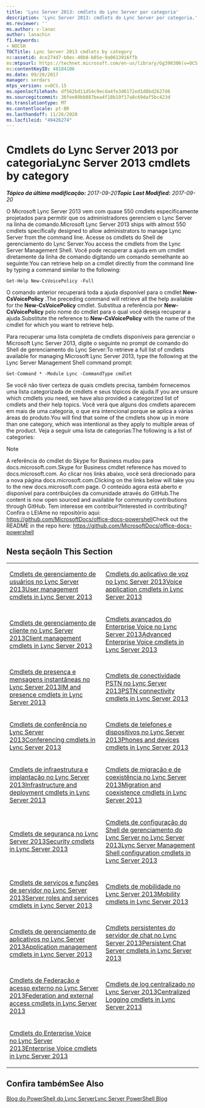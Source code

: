 ```yaml
---
title: 'Lync Server 2013: cmdlets do Lync Server por categoria'
description: 'Lync Server 2013: cmdlets do Lync Server por categoria.'
ms.reviewer: ''
ms.author: v-lanac
author: lanachin
f1.keywords:
- NOCSH
TOCTitle: Lync Server 2013 cmdlets by category
ms:assetid: 4ce274d7-b0ec-40b8-b85e-9a0613916ffb
ms:mtpsurl: https://technet.microsoft.com/en-us/library/Gg398306(v=OCS.15)
ms:contentKeyID: 48184106
ms.date: 09/20/2017
manager: serdars
mtps_version: v=OCS.15
ms.openlocfilehash: df562bd11d54c9ecda4fe3d6172ed1d8bd2627d6
ms.sourcegitcommit: 36fee89bb887bea4f18b19f17a8c69daf5bc423d
ms.translationtype: MT
ms.contentlocale: pt-BR
ms.lasthandoff: 11/26/2020
ms.locfileid: "49426274"
---
```

# <a name="lync-server-2013-cmdlets-by-category"></a><span data-ttu-id="7df1f-103">Cmdlets do Lync Server 2013 por categoria</span><span class="sxs-lookup"><span data-stu-id="7df1f-103">Lync Server 2013 cmdlets by category</span></span>

<div data-xmlns="http://www.w3.org/1999/xhtml">

<div class="topic" data-xmlns="http://www.w3.org/1999/xhtml" data-msxsl="urn:schemas-microsoft-com:xslt" data-cs="https://msdn.microsoft.com/">

<div data-asp="https://msdn2.microsoft.com/asp">



</div>

<div id="mainSection">

<div id="mainBody"><span data-ttu-id="7df1f-104">

<span> </span></span><span class="sxs-lookup"><span data-stu-id="7df1f-104">

<span> </span></span></span>

<span data-ttu-id="7df1f-105">_**Tópico da última modificação:** 2017-09-20_</span><span class="sxs-lookup"><span data-stu-id="7df1f-105">_**Topic Last Modified:** 2017-09-20_</span></span>

<span data-ttu-id="7df1f-106">O Microsoft Lync Server 2013 vem com quase 550 cmdlets especificamente projetados para permitir que os administradores gerenciem o Lync Server na linha de comando.</span><span class="sxs-lookup"><span data-stu-id="7df1f-106">Microsoft Lync Server 2013 ships with almost 550 cmdlets specifically designed to allow administrators to manage Lync Server from the command line.</span></span> <span data-ttu-id="7df1f-107">Acesse os cmdlets do Shell de gerenciamento do Lync Server.</span><span class="sxs-lookup"><span data-stu-id="7df1f-107">You access the cmdlets from the Lync Server Management Shell.</span></span> <span data-ttu-id="7df1f-108">Você pode recuperar a ajuda em um cmdlet diretamente da linha de comando digitando um comando semelhante ao seguinte:</span><span class="sxs-lookup"><span data-stu-id="7df1f-108">You can retrieve help on a cmdlet directly from the command line by typing a command similar to the following:</span></span>

    Get-Help New-CsVoicePolicy -Full

<span data-ttu-id="7df1f-109">O comando anterior recuperará toda a ajuda disponível para o cmdlet **New-CsVoicePolicy** .</span><span class="sxs-lookup"><span data-stu-id="7df1f-109">The preceding command will retrieve all the help available for the **New-CsVoicePolicy** cmdlet.</span></span> <span data-ttu-id="7df1f-110">Substitua a referência por **New-CsVoicePolicy** pelo nome do cmdlet para o qual você deseja recuperar a ajuda.</span><span class="sxs-lookup"><span data-stu-id="7df1f-110">Substitute the reference to **New-CsVoicePolicy** with the name of the cmdlet for which you want to retrieve help.</span></span>

<span data-ttu-id="7df1f-111">Para recuperar uma lista completa de cmdlets disponíveis para gerenciar o Microsoft Lync Server 2013, digite o seguinte no prompt de comando do Shell de gerenciamento do Lync Server:</span><span class="sxs-lookup"><span data-stu-id="7df1f-111">To retrieve a full list of cmdlets available for managing Microsoft Lync Server 2013, type the following at the Lync Server Management Shell command prompt:</span></span>

    Get-Command * -Module Lync -CommandType cmdlet

<span data-ttu-id="7df1f-112">Se você não tiver certeza de quais cmdlets precisa, também fornecemos uma lista categorizada de cmdlets e seus tópicos de ajuda.</span><span class="sxs-lookup"><span data-stu-id="7df1f-112">If you are unsure which cmdlets you need, we have also provided a categorized list of cmdlets and their help topics.</span></span> <span data-ttu-id="7df1f-113">Você verá que alguns dos cmdlets aparecem em mais de uma categoria, o que era intencional porque se aplica a várias áreas do produto.</span><span class="sxs-lookup"><span data-stu-id="7df1f-113">You will find that some of the cmdlets show up in more than one category, which was intentional as they apply to multiple areas of the product.</span></span> <span data-ttu-id="7df1f-114">Veja a seguir uma lista de categorias:</span><span class="sxs-lookup"><span data-stu-id="7df1f-114">The following is a list of categories:</span></span>

<div>


> [!NOTE]
> <span data-ttu-id="7df1f-115">A referência do cmdlet do Skype for Business mudou para docs.microsoft.com.</span><span class="sxs-lookup"><span data-stu-id="7df1f-115">Skype for Business cmdlet reference has moved to docs.microsoft.com.</span></span> <span data-ttu-id="7df1f-116">Ao clicar nos links abaixo, você será direcionado para a nova página docs.microsoft.com.</span><span class="sxs-lookup"><span data-stu-id="7df1f-116">Clicking on the links below will take you to the new docs.microsoft.com page.</span></span> <span data-ttu-id="7df1f-117">O conteúdo agora está aberto e disponível para contribuições da comunidade através do GitHub.</span><span class="sxs-lookup"><span data-stu-id="7df1f-117">The content is now open sourced and available for community contributions through GitHub.</span></span> <span data-ttu-id="7df1f-118">Tem interesse em contribuir?</span><span class="sxs-lookup"><span data-stu-id="7df1f-118">Interested in contributing?</span></span> <span data-ttu-id="7df1f-119">Confira o LEIAme no repositório aqui: <A href="https://github.com/microsoftdocs/office-docs-powershell">https://github.com/MicrosoftDocs/office-docs-powershell</A></span><span class="sxs-lookup"><span data-stu-id="7df1f-119">Check out the README in the repo here: <A href="https://github.com/microsoftdocs/office-docs-powershell">https://github.com/MicrosoftDocs/office-docs-powershell</A></span></span>



</div>

<div>

## <a name="in-this-section"></a><span data-ttu-id="7df1f-120">Nesta seção</span><span class="sxs-lookup"><span data-stu-id="7df1f-120">In This Section</span></span>


<table>
<colgroup>
<col style="width: 50%" />
<col style="width: 50%" />
</colgroup>
<tbody>
<tr class="odd">
<td><p><span data-ttu-id="7df1f-121"><a href="lync-server-2013-user-management-cmdlets.md">Cmdlets de gerenciamento de usuários no Lync Server 2013</a></span><span class="sxs-lookup"><span data-stu-id="7df1f-121"><a href="lync-server-2013-user-management-cmdlets.md">User management cmdlets in Lync Server 2013</a></span></span></p></td>
<td><p><span data-ttu-id="7df1f-122"><a href="lync-server-2013-voice-application-cmdlets.md">Cmdlets do aplicativo de voz no Lync Server 2013</a></span><span class="sxs-lookup"><span data-stu-id="7df1f-122"><a href="lync-server-2013-voice-application-cmdlets.md">Voice application cmdlets in Lync Server 2013</a></span></span></p></td>
</tr>
<tr class="even">
<td><p><span data-ttu-id="7df1f-123"><a href="lync-server-2013-client-management-cmdlets.md">Cmdlets de gerenciamento de cliente no Lync Server 2013</a></span><span class="sxs-lookup"><span data-stu-id="7df1f-123"><a href="lync-server-2013-client-management-cmdlets.md">Client management cmdlets in Lync Server 2013</a></span></span></p></td>
<td><p><span data-ttu-id="7df1f-124"><a href="lync-server-2013-advanced-enterprise-voice-cmdlets.md">Cmdlets avançados do Enterprise Voice no Lync Server 2013</a></span><span class="sxs-lookup"><span data-stu-id="7df1f-124"><a href="lync-server-2013-advanced-enterprise-voice-cmdlets.md">Advanced Enterprise Voice cmdlets in Lync Server 2013</a></span></span></p></td>
</tr>
<tr class="odd">
<td><p><span data-ttu-id="7df1f-125"><a href="lync-server-2013-im-and-presence-cmdlets.md">Cmdlets de presença e mensagens instantâneas no Lync Server 2013</a></span><span class="sxs-lookup"><span data-stu-id="7df1f-125"><a href="lync-server-2013-im-and-presence-cmdlets.md">IM and presence cmdlets in Lync Server 2013</a></span></span></p></td>
<td><p><span data-ttu-id="7df1f-126"><a href="lync-server-2013-pstn-connectivity-cmdlets.md">Cmdlets de conectividade PSTN no Lync Server 2013</a></span><span class="sxs-lookup"><span data-stu-id="7df1f-126"><a href="lync-server-2013-pstn-connectivity-cmdlets.md">PSTN connectivity cmdlets in Lync Server 2013</a></span></span></p></td>
</tr>
<tr class="even">
<td><p><span data-ttu-id="7df1f-127"><a href="lync-server-2013-conferencing-cmdlets.md">Cmdlets de conferência no Lync Server 2013</a></span><span class="sxs-lookup"><span data-stu-id="7df1f-127"><a href="lync-server-2013-conferencing-cmdlets.md">Conferencing cmdlets in Lync Server 2013</a></span></span></p></td>
<td><p><span data-ttu-id="7df1f-128"><a href="lync-server-2013-phones-and-devices-cmdlets.md">Cmdlets de telefones e dispositivos no Lync Server 2013</a></span><span class="sxs-lookup"><span data-stu-id="7df1f-128"><a href="lync-server-2013-phones-and-devices-cmdlets.md">Phones and devices cmdlets in Lync Server 2013</a></span></span></p></td>
</tr>
<tr class="odd">
<td><p><span data-ttu-id="7df1f-129"><a href="lync-server-2013-infrastructure-and-deployment-cmdlets.md">Cmdlets de infraestrutura e implantação no Lync Server 2013</a></span><span class="sxs-lookup"><span data-stu-id="7df1f-129"><a href="lync-server-2013-infrastructure-and-deployment-cmdlets.md">Infrastructure and deployment cmdlets in Lync Server 2013</a></span></span></p></td>
<td><p><span data-ttu-id="7df1f-130"><a href="lync-server-2013-migration-and-coexistence-cmdlets.md">Cmdlets de migração e de coexistência no Lync Server 2013</a></span><span class="sxs-lookup"><span data-stu-id="7df1f-130"><a href="lync-server-2013-migration-and-coexistence-cmdlets.md">Migration and coexistence cmdlets in Lync Server 2013</a></span></span></p></td>
</tr>
<tr class="even">
<td><p><span data-ttu-id="7df1f-131"><a href="lync-server-2013-security-cmdlets.md">Cmdlets de segurança no Lync Server 2013</a></span><span class="sxs-lookup"><span data-stu-id="7df1f-131"><a href="lync-server-2013-security-cmdlets.md">Security cmdlets in Lync Server 2013</a></span></span></p></td>
<td><p><span data-ttu-id="7df1f-132"><a href="lync-server-2013-lync-server-management-shell-configuration-cmdlets.md">Cmdlets de configuração do Shell de gerenciamento do Lync Server no Lync Server 2013</a></span><span class="sxs-lookup"><span data-stu-id="7df1f-132"><a href="lync-server-2013-lync-server-management-shell-configuration-cmdlets.md">Lync Server Management Shell configuration cmdlets in Lync Server 2013</a></span></span></p></td>
</tr>
<tr class="odd">
<td><p><span data-ttu-id="7df1f-133"><a href="lync-server-2013-server-roles-and-services-cmdlets.md">Cmdlets de serviços e funções de servidor no Lync Server 2013</a></span><span class="sxs-lookup"><span data-stu-id="7df1f-133"><a href="lync-server-2013-server-roles-and-services-cmdlets.md">Server roles and services cmdlets in Lync Server 2013</a></span></span></p></td>
<td><p><span data-ttu-id="7df1f-134"><a href="lync-server-2013-mobility-cmdlets.md">Cmdlets de mobilidade no Lync Server 2013</a></span><span class="sxs-lookup"><span data-stu-id="7df1f-134"><a href="lync-server-2013-mobility-cmdlets.md">Mobility cmdlets in Lync Server 2013</a></span></span></p></td>
</tr>
<tr class="even">
<td><p><span data-ttu-id="7df1f-135"><a href="lync-server-2013-application-management-cmdlets.md">Cmdlets de gerenciamento de aplicativos no Lync Server 2013</a></span><span class="sxs-lookup"><span data-stu-id="7df1f-135"><a href="lync-server-2013-application-management-cmdlets.md">Application management cmdlets in Lync Server 2013</a></span></span></p></td>
<td><p><span data-ttu-id="7df1f-136"><a href="lync-server-2013-persistent-chat-server-cmdlets.md">Cmdlets persistentes do servidor de chat no Lync Server 2013</a></span><span class="sxs-lookup"><span data-stu-id="7df1f-136"><a href="lync-server-2013-persistent-chat-server-cmdlets.md">Persistent Chat Server cmdlets in Lync Server 2013</a></span></span></p></td>
</tr>
<tr class="odd">
<td><p><span data-ttu-id="7df1f-137"><a href="lync-server-2013-federation-and-external-access-cmdlets.md">Cmdlets de Federação e acesso externo no Lync Server 2013</a></span><span class="sxs-lookup"><span data-stu-id="7df1f-137"><a href="lync-server-2013-federation-and-external-access-cmdlets.md">Federation and external access cmdlets in Lync Server 2013</a></span></span></p></td>
<td><p><span data-ttu-id="7df1f-138"><a href="lync-server-2013-centralized-logging-cmdlets.md">Cmdlets de log centralizado no Lync Server 2013</a></span><span class="sxs-lookup"><span data-stu-id="7df1f-138"><a href="lync-server-2013-centralized-logging-cmdlets.md">Centralized Logging cmdlets in Lync Server 2013</a></span></span></p></td>
</tr>
<tr class="even">
<td><p><span data-ttu-id="7df1f-139"><a href="lync-server-2013-enterprise-voice-cmdlets.md">Cmdlets do Enterprise Voice no Lync Server 2013</a></span><span class="sxs-lookup"><span data-stu-id="7df1f-139"><a href="lync-server-2013-enterprise-voice-cmdlets.md">Enterprise Voice cmdlets in Lync Server 2013</a></span></span></p></td>
<td></td>
</tr>
</tbody>
</table>


</div>

<div>

## <a name="see-also"></a><span data-ttu-id="7df1f-140">Confira também</span><span class="sxs-lookup"><span data-stu-id="7df1f-140">See Also</span></span>


[<span data-ttu-id="7df1f-141">Blog do PowerShell do Lync Server</span><span class="sxs-lookup"><span data-stu-id="7df1f-141">Lync Server PowerShell Blog</span></span>](https://go.microsoft.com/fwlink/p/?linkid=203150)  
  

<span data-ttu-id="7df1f-142"></div>

</div>

<span> </span>

</div>

</div>

</span><span class="sxs-lookup"><span data-stu-id="7df1f-142"></div>

</div>

<span> </span>

</div>

</div>

</span></span></div>

